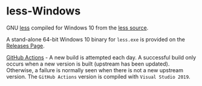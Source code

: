 # less-Windows
GNU [less](https://en.wikipedia.org/wiki/Less_\(Unix\)) compiled for Windows 10 from the [less source](http://greenwoodsoftware.com/less/).

A stand-alone 64-bit Windows 10 binary for `less.exe` is provided on the [Releases Page](https://github.com/jftuga/less-Windows/releases).

[GitHub Actions](https://github.com/jftuga/less-Windows/actions) - A new build is attempted each day.  A successful build only occurs when a new version is built (upstream has been updated).  Otherwise, a failure is normally seen when there is not a new upstream version.  The `GitHub Actions` version is compiled with `Visual Studio 2019`.
